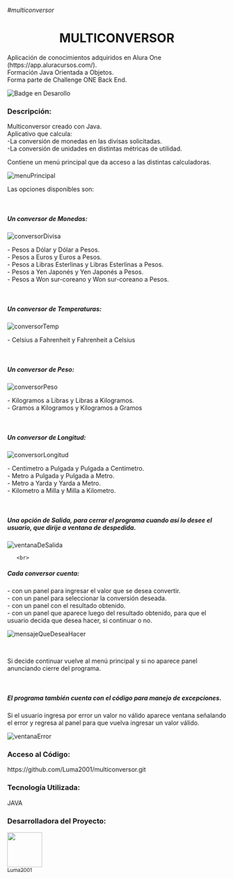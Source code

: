 <em>#multiconversor</em><br>

<h1 align="center">MULTICONVERSOR</h1>
<p>Aplicación de conocimientos adquiridos en Alura One (https://app.aluracursos.com/). <br>
Formación Java Orientada a Objetos.<br>
Forma parte de Challenge ONE Back End.</p>
  
![Badge en Desarollo](https://img.shields.io/badge/STATUS-EN%20DESAROLLO-green)

<h3>Descripción:</h3>
<p>Multiconversor creado con Java.<br>
Aplicativo que calcula:<br>
  -La conversión de monedas en las divisas solicitadas.<br>
  -La conversión de unidades en distintas métricas de utilidad.</p>
  
<p>Contiene un menú principal que da acceso a las distintas calculadoras.</p>
  
  ![menuPrincipal](https://github.com/Luma2001/multiconversor/assets/114626233/d677da3a-1b5e-49c4-9ea3-6f35988c7d55)
  <br>
  
  <p>Las opciones disponibles son:</p>
   <br>
  
  <h5>Un conversor de Monedas:</h5>
  
  ![conversorDivisa](https://github.com/Luma2001/multiconversor/assets/114626233/ed1a2f07-18bb-45a4-b7e4-892a7ee599b4)
  <br>
  <p>
      - Pesos a Dólar y Dólar a Pesos.<br>
      - Pesos a Euros y Euros a Pesos.<br>
      - Pesos a Libras Esterlinas y Libras Esterlinas a Pesos.<br>
      - Pesos a Yen Japonés y Yen Japonés a Pesos.<br>
      - Pesos a Won sur-coreano y Won sur-coreano a Pesos.</p>
       <br>
  <h5>Un conversor de Temperaturas: </h5>
  
  ![conversorTemp](https://github.com/Luma2001/multiconversor/assets/114626233/cef146f6-32bc-4b3f-8c39-db3f6261a62c)
<br>
<p> 
      - Celsius a Fahrenheit y Fahrenheit a Celsius</p>
       <br>
       
 <h5>Un conversor de Peso: </h5>
 
  ![conversorPeso](https://github.com/Luma2001/multiconversor/assets/114626233/8296d31e-16a4-492f-b76d-ba2138632060)
  <br>
  <p>
      - Kilogramos a Libras y Libras a Kilogramos. <br>
      - Gramos a Kilogramos y Kilogramos a Gramos</p>
       <br>

<h5>Un conversor de Longitud:</h5>

![conversorLongitud](https://github.com/Luma2001/multiconversor/assets/114626233/bb72b628-11a2-4810-8538-ec55e5403e38)
<br>
<p>
      - Centimetro a Pulgada y Pulgada a Centimetro. <br>
      - Metro a Pulgada y Pulgada a Metro. <br>
      - Metro a Yarda y Yarda a Metro. <br>
      - Kilometro a Milla y Milla a Kilometro. 
</p>
  <br>
<h5>Una opción de Salida, para cerrar el programa cuando así lo desee el usuario, que dirije a ventana de despedida.</h5>
      
      
   ![ventanaDeSalida](https://github.com/Luma2001/multiconversor/assets/114626233/71f974ab-fb17-4e2f-969a-e6685c286d09)
      
       <br>


<h5>Cada conversor cuenta:</h5>
      <p>
      - con un panel para ingresar el valor que se desea convertir.<br>
      - con un panel para seleccionar la conversión deseada.<br>
      - con un panel con el resultado obtenido.<br>
      - con un panel que aparece luego del resultado obtenido, para que el usuario decida que desea hacer, si continuar o no.<br>
      </p>
      
  ![mensajeQueDeseaHacer](https://github.com/Luma2001/multiconversor/assets/114626233/f8574c49-6fbd-4ea4-bd99-0106d92d483c)
      
<br>
<p>Si decide continuar vuelve al menú principal y si no aparece panel anunciando cierre del programa.</p><br>   
  
<h5>El programa también cuenta con el código para manejo de excepciones.</h5>

<p>Si el usuario ingresa por error un valor no válido aparece ventana señalando el error y  regresa al panel para que vuelva ingresar un valor válido.</p>
  
![ventanaError](https://github.com/Luma2001/multiconversor/assets/114626233/dd87d308-5505-452a-b61c-1e2b0cb066cb)

      
<h3>Acceso al Código:</h3>
<p> https://github.com/Luma2001/multiconversor.git</p>
<h3>Tecnología Utilizada:</h3>
<p>JAVA</p>
<h3>Desarrolladora del Proyecto:</h3>

[<img src="https://avatars.githubusercontent.com/u/114626233?s=400&u=dd2604a961ab0af784111b5f02e838c01cf1ee4e&v=4" width=80><br><sub>Luma2001</sub>](https://github.com/Luma2001) 






